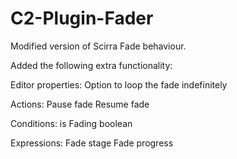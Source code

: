 # C2-Plugin-Fader
Modified version of Scirra Fade behaviour.

Added the following extra functionality:

Editor properties:
Option to loop the fade indefinitely

Actions:
Pause fade
Resume fade

Conditions:
is Fading boolean

Expressions:
Fade stage 
Fade progress
